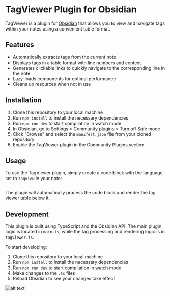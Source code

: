 # TagViewer Plugin for Obsidian

TagViewer is a plugin for [Obsidian](https://obsidian.md) that allows you to view and navigate tags within your notes using a convenient table format.

## Features

- Automatically extracts tags from the current note
- Displays tags in a table format with line numbers and context
- Generates clickable links to quickly navigate to the corresponding line in the note
- Lazy-loads components for optimal performance
- Cleans up resources when not in use

## Installation

1. Clone this repository to your local machine
2. Run `npm install` to install the necessary dependencies
3. Run `npm run dev` to start compilation in watch mode
4. In Obsidian, go to Settings > Community plugins > Turn off Safe mode
5. Click "Browse" and select the `manifest.json` file from your cloned repository
6. Enable the TagViewer plugin in the Community Plugins section

## Usage

To use the TagViewer plugin, simply create a code block with the language set to `tagview` in your note:

```tagview
```

The plugin will automatically process the code block and render the tag viewer table below it.

## Development

This plugin is built using TypeScript and the Obsidian API. The main plugin logic is located in `main.ts`, while the tag processing and rendering logic is in `tagViewer.ts`.

To start developing:

1. Clone this repository to your local machine
2. Run `npm install` to install the necessary dependencies
3. Run `npm run dev` to start compilation in watch mode
4. Make changes to the `.ts` files
5. Reload Obsidian to see your changes take effect



![alt text](screenshot/tagview.gif)
